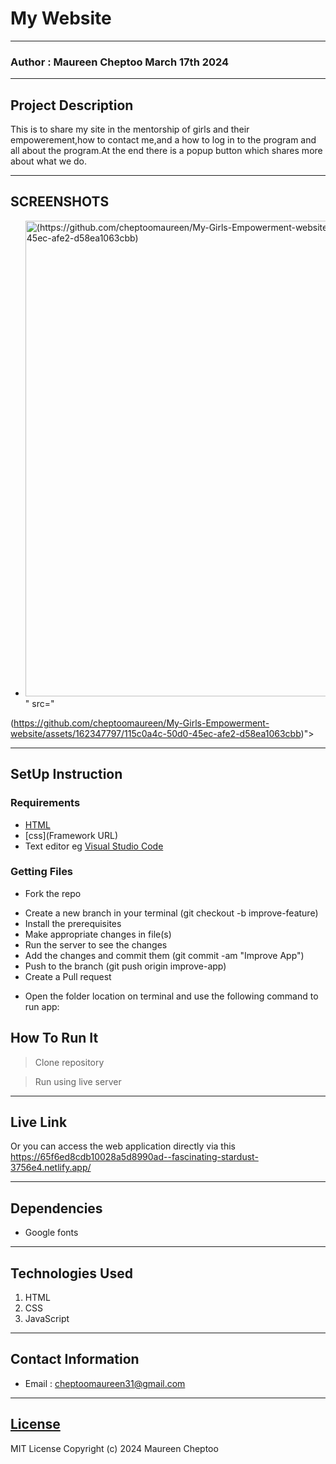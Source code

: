 # My Website
*****
### Author : Maureen Cheptoo March 17th 2024
****
## Project Description
This is to share my site in the mentorship of girls and their empowerement,how to contact me,and a how to log in to the program and all about the program.At the end there is a popup button which shares more about what we do.
******

## SCREENSHOTS
- <img width="761" alt=" (https://github.com/cheptoomaureen/My-Girls-Empowerment-website/assets/162347797/115c0a4c-50d0-45ec-afe2-d58ea1063cbb)">
          " src="
(https://github.com/cheptoomaureen/My-Girls-Empowerment-website/assets/162347797/115c0a4c-50d0-45ec-afe2-d58ea1063cbb)">



********
## SetUp Instruction
### Requirements
* [HTML](html.com)
* [css](Framework URL)
* Text editor eg [Visual Studio Code](https://code.visualstudio.com/download)


### Getting Files
* Fork the repo
- Create a new branch in your terminal (git checkout -b improve-feature)
- Install the prerequisites
- Make appropriate changes in file(s)
- Run the server to see the changes
- Add the changes and commit them (git commit -am "Improve App")
- Push to the branch (git push origin improve-app)
- Create a Pull request
* Open the folder location on terminal and use the following command to run app:

## How To Run It
>  Clone repository

> Run using live server
*****
## Live Link
Or you can access the web application directly via this [ https://65f6ed8cdb10028a5d8990ad--fascinating-stardust-3756e4.netlify.app/ ](https://65f6ed8cdb10028a5d8990ad--fascinating-stardust-3756e4.netlify.app/ )
*****
## Dependencies
- Google fonts

*****
## Technologies Used
1. HTML
2. CSS
3. JavaScript
*****
## Contact Information
* Email : cheptoomaureen31@gmail.com
*****
## [License](LICENSE)
MIT License
Copyright (c) 2024 Maureen Cheptoo